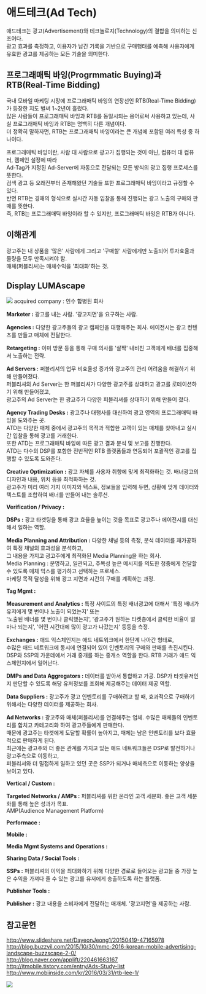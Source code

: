 # 애드테크(Ad Tech)
애드테크는 광고(Advertisement)와 테크놀로지(Technology)의 결합을 의미하는 신조어다.  
광고 효과를 측정하고, 이용자가 남긴 기록을 기반으로 구매행태를 예측해 사용자에게 유효한 광고를 제공하는 모든 기술을 의미한다.  

## 프로그래매틱 바잉(Progrmmatic Buying)과 RTB(Real-Time Bidding)
국내 모바일 마케팅 시장에 프로그래매틱 바잉의 연장선인 RTB(Real-Time Bidding)가 등장한 지도 벌써 1~2년이 흘렀다.  
많은 사람들이 프로그래매틱 바잉과 RTB를 동일시되는 용어로써 사용하고 있는데, 사실 프로그래매틱 바잉과 RTB는 명백히 다른 개념이다.  
더 정확히 말하자면, RTB는 프로그래매틱 바잉이라는 큰 개념에 포함된 여러 특성 중 하나이다.  

프로그래매틱 바잉이란, 사람 대 사람으로 광고가 집행되는 것이 아닌, 컴퓨터 대 컴퓨터, 캠페인 설정에 따라  
Ad-Tag가 지정된 Ad-Server에 자동으로 전달되는 모든 방식의 광고 집행 프로세스를 뜻한다.  
검색 광고 등 오래전부터 존재해왔던 기술들 또한 프로그래매틱 바잉이라고 규정할 수 있다.  
반면 RTB는 경매의 형식으로 실시간 자동 입찰을 통해 진행되는 광고 노출의 구매와 판매를 뜻한다.  
즉, RTB는 프로그래매틱 바잉이라 할 수 있지만, 프로그래매틱 바잉은 RTB가 아니다.  

## 이해관계
광고주는 내 상품을 '많은' 사람에게 그리고 '구매할' 사람에게만 노출되어 투자효율과 물량을 모두 만족시켜야 함.  
매체(퍼블리셔)는 매체수익을 '최대화'하는 것.  

## Display LUMAscape
![](http://marketingland.com/wp-content/ml-loads/2016/05/displaylumascape.png)
acquired company : 인수 합병된 회사

**Marketer :** 광고를 내는 사람. '광고지면'을 요구하는 사람.  

**Agencies :** 다양한 광고주들의 광고 캠페인을 대행해주는 회사. 에이전시는 광고 컨텐츠를 만들고 매체에 전달한다.  

**Retargeting :** 이미 방문 등을 통해 구매 의사를 '살짝' 내비친 고객에게 배너를 집중해서 노출하는 전략.  

**Ad Servers :** 퍼블리셔의 업무 비효율성 증가와 광고주의 관리 어려움을 해결하기 위해 만들어졌다.  
퍼블리셔의 Ad Server는 한 퍼블리셔가 다양한 광고주를 상대하고 광고를 로테이션하기 위해 만들어졌고,  
광고주의 Ad Server는 한 광고주가 다양한 퍼블리셔를 상대하기 위해 만들어 졌다.  

**Agency Trading Desks :** 광고주나 대행사를 대신하여 광고 영역의 프로그래매틱 바잉을 도와주는 곳.  
ATD는 다양한 매체 중에서 광고주의 목적과 적합한 고객이 있는 매체를 찾아내고 실시간 입찰을 통해 광고를 거래한다.  
또한 ATD는 프로그래매틱 바잉에 따른 광고 결과 분석 및 보고를 진행한다.  
ATD는 다수의 DSP를 포함한 전반적인 RTB 플랫폼들과 연동되어 포괄적인 광고를 집행할 수 있도록 도와준다.  

**Creative Optimization :** 광고 자체를 사용자 취향에 맞게 최적화하는 것. 배너광고의 디자인과 내용, 위치 등을 최적화하는 것.  
광고주가 미리 여러 가지 이미지와 텍스트, 정보들을 입력해 두면, 상황에 맞게 데이터와 텍스트를 조합하여 배너를 만들어 내는 솔루션.  

**Verification / Privacy :**  

**DSPs :** 광고 타겟팅을 통해 광고 효율을 높이는 것을 목표로 광고주나 에이전시를 대신해서 일하는 역할.  

**Media Planning and Attribution :** 다양한 채널 등의 측정, 분석 데이터를 재가공하여 특정 채널의 효과성을 분석하고,  
그 내용을 가지고 광고주에게 최적화된 Media Planning을 하는 회사.  
Media Planning : 분명하고, 일관되고, 주목성 높은 메시지를 의도한 청중에게 전달할 수 있도록 매체 믹스를 평가하고 선택하는 프로세스.  
마케팅 목적 달성을 위해 광고 지면과 시간의 구매를 계획하는 과정.  

**Tag Mgmt :**  

**Measurement and Analytics :** 특정 사이트의 특정 배너광고에 대해서 '특정 배너가 유저에게 몇 번이나 노출이 되었는지' 또는  
'노출된 배너를 몇 번이나 클릭했는지', '광고주가 원하는 타켓층에서 클릭한 비율이 얼마나 되는지', '어떤 시간대에 많이 광고가 나갔는지' 등등을 측정.  

**Exchanges :** 애드 익스체인지는 애드 네트워크에서 한단계 나아간 형태로,  
수많은 애드 네트워크에 동시에 연결되어 있어 인벤토리의 구매와 판매를 촉진시킨다.  
DSP와 SSP의 가운데에서 거래 중개를 하는 중개소 역할을 한다. RTB 거래가 애드 익스체인지에서 일어난다.  

**DMPs and Data Aggregators :** 데이터를 받아서 통합하고 가공. DSP가 타겟유저인지 판단할 수 있도록 해당 유저정보를 조회해 제공해주는 데이터 제공 역할.  

**Data Suppliers :** 광고주가 광고 인벤토리를 구매하려고 할 때, 효과적으로 구매하기 위해서는 다양한 데이터를 제공하는 회사.  

**Ad Networks :** 광고주와 매체(퍼블리셔)를 연결해주는 업체. 수많은 매체들의 인벤토리를 합치고 카테고리화 하여 광고주들에게 판매한다.  
때문에 광고주는 타겟에게 도달할 확률이 높아지고, 매체는 남은 인벤토리를 보다 효율적으로 판매하게 된다.  
최근에는 광고주와 더 좋은 관계를 가지고 있는 애드 네트워크들은 DSP로 발전하거나 광고주측으로 이동하고,  
퍼블리셔와 더 밀접하게 일하고 있던 곳은 SSP가 되거나 매체측으로 이동하는 양상을 보이고 있다.  

**Vertical / Custom :**  

**Targeted Networks / AMPs :** 퍼블리셔를 위한 온라인 고객 세분화. 좋은 고객 세분화를 통해 높은 성과가 목표.  
AMP(Audience Management Platform)  

**Performace :**  

**Mobile :**  

**Media Mgmt Systems and Operations :**  

**Sharing Data / Social Tools :**  

**SSPs :** 퍼블리셔의 이익을 최대화하기 위해 다양한 경로로 들어오는 광고들 중 가장 높은 수익을 가져다 줄 수 있는 광고를 유저에게 송출하도록 하는 플랫폼.  

**Publisher Tools :**  

**Publisher :** 광고 내용을 소비자에게 전달하는 매개체. '광고지면'을 제공하는 사람.  

## 참고문헌
http://www.slideshare.net/DayeonJeong1/20150419-47165978  
http://blog.buzzvil.com/2015/10/30/mmc-2016-korean-mobile-advertising-landscape-buzzscape-2-0/  
http://blog.naver.com/applift/220461663167  
http://itmobile.tistory.com/entry/Ads-Study-list  
http://www.mobiinside.com/kr/2016/03/31/rtb-lee-1/  

![](http://s3-ap-northeast-2.amazonaws.com/mobiinsidecontent/kr/wp-content/uploads/2016/03/26025819/181.png)
